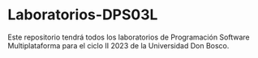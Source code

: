 # Laboratorios-DPS03L
Este repositorio tendrá todos los laboratorios de Programación Software Multiplataforma para el ciclo II 2023 de la Universidad Don Bosco.
